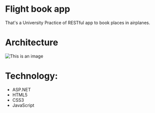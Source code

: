 # Flight book app
That's a University Practice of RESTful app to book places in airplanes.</br>
# Architecture
![This is an image](https://cdn.discordapp.com/attachments/652177922609905665/1085386291509731368/bd4442aed16acafc54c7943d34abff0edadfa74c.png)
# Technology:
* ASP.NET
* HTML5
* CSS3
* JavaScript

